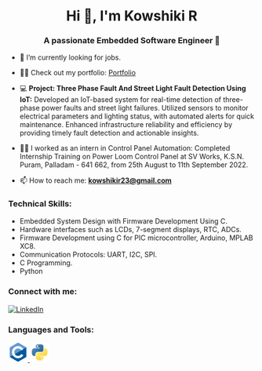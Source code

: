 <h1 align="center">Hi 👋, I'm Kowshiki R</h1>
<h3 align="center">A passionate Embedded Software Engineer 🚀</h3>

- 🌱 I’m currently looking for jobs.

- 👨‍💻 Check out my portfolio: [Portfolio](https://kowshiki-r.github.io/portfolio/)

- 💻 **Project: Three Phase Fault And Street Light Fault Detection Using IoT:**
  Developed an IoT-based system for real-time detection of three-phase power faults and street light failures.
  Utilized sensors to monitor electrical parameters and lighting status, with automated alerts for quick maintenance.
  Enhanced infrastructure reliability and efficiency by providing timely fault detection and actionable insights.

- 👨‍💻 I worked as an intern in Control Panel Automation:
  Completed Internship Training on Power Loom Control Panel at SV Works, K.S.N. Puram, Palladam - 641 662, from 25th August to 11th September 2022.

- 📫 How to reach me: **kowshikir23@gmail.com**

<h3 align="left">Technical Skills:</h3>
<ul>
  <li>Embedded System Design with Firmware Development Using C.</li>
  <li>Hardware interfaces such as LCDs, 7-segment displays, RTC, ADCs.</li>
  <li>Firmware Development using C for PIC microcontroller, Arduino, MPLAB XC8.</li>
  <li>Communication Protocols: UART, I2C, SPI.</li>
  <li>C Programming.</li>
  <li>Python</li>
</ul>

<h3 align="left">Connect with me:</h3>
<p align="left">
  <a href="https://www.linkedin.com/in/balavignesh-mani/" target="blank"><img align="center" src="https://raw.githubusercontent.com/rahuldkjain/github-profile-readme-generator/master/src/images/icons/Social/linked-in-alt.svg" alt="LinkedIn" height="30" width="40" /></a>
</p>

<h3 align="left">Languages and Tools:</h3>
<p align="left">
  <a href="https://www.learn-c.org/" target="_blank" rel="noreferrer">
    <img src="https://raw.githubusercontent.com/devicons/devicon/master/icons/c/c-original.svg" alt="C" width="40" height="40" />
  </a>
  <a href="https://www.python.org/" target="_blank" rel="noreferrer">
    <img src="https://raw.githubusercontent.com/devicons/devicon/master/icons/python/python-original.svg" alt="Python" width="40" height="40" />
  </a>
</p>
